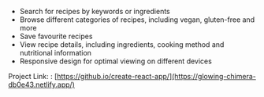 - Search for recipes by keywords or ingredients
- Browse different categories of recipes, including vegan, gluten-free and more
- Save favourite recipes
- View recipe details, including ingredients, cooking method and nutritional information
- Responsive design for optimal viewing on different devices

Project Link: : [https://github.io/create-react-app/](https://glowing-chimera-db0e43.netlify.app/)